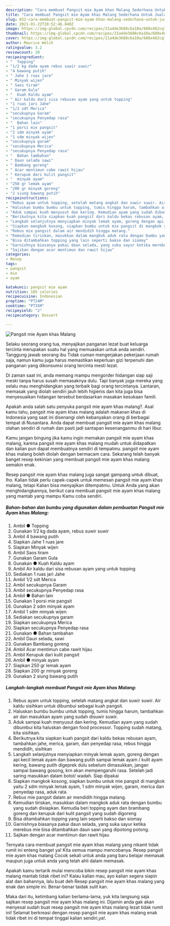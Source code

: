 ```yaml
---
description: "Cara membuat Pangsit mie Ayam khas Malang Sederhana Untuk Jualan"
title: "Cara membuat Pangsit mie Ayam khas Malang Sederhana Untuk Jualan"
slug: 652-cara-membuat-pangsit-mie-ayam-khas-malang-sederhana-untuk-jualan
date: 2021-01-22T20:52:46.840Z
image: https://img-global.cpcdn.com/recipes/21a4de3688c6a10a/680x482cq70/pangsit-mie-ayam-khas-malang-foto-resep-utama.jpg
thumbnail: https://img-global.cpcdn.com/recipes/21a4de3688c6a10a/680x482cq70/pangsit-mie-ayam-khas-malang-foto-resep-utama.jpg
cover: https://img-global.cpcdn.com/recipes/21a4de3688c6a10a/680x482cq70/pangsit-mie-ayam-khas-malang-foto-resep-utama.jpg
author: Maurice Welch
ratingvalue: 3.2
reviewcount: 10
recipeingredient:
- "  Topping"
- "1/2 kg dada ayam rebus suwir suwir"
- "4 bawang putih"
- " Jahe 1 ruas jare"
- " Minyak wijen"
- " Saos tiram"
- " Garam Gula"
- "  Kuah Kaldu ayam"
- " Air kaldu dari sisa rebusan ayam yang untuk topping"
- "1 ruas jari Jahe"
- "1/2 sdt Merica"
- "secukupnya Garam"
- "secukupnya Penyedap rasa"
- "  Bahan lain"
- "1 porsi mie pangsit"
- "2 sdm minyak ayam"
- "1 sdm minyak wijen"
- "secukupnya garam"
- "secukupnya Merica"
- "secukupnya Penyedap rasa"
- "  Bahan tambahan"
- " Daun selada sawi"
- " Bambang goreng"
- " Acar mentimun cabe rawit hijau"
- " Kerupuk dari kulit pangsit"
- "  minyak ayam"
- "250 gr lemak ayam"
- "200 gr minyak goreng"
- "2 siung bawang putih"
recipeinstructions:
- "Rebus ayam untuk topping, setelah matang angkat dan suwir suwir. Air kaldu sisihkan untuk dibumbui sebagai kuah pangsit."
- "Haluskan bumbu bumbu untuk topping, tumis hingga harum, tambahkan air dan masukkan ayam yang sudah disuwir suwir."
- "Aduk sampai kuah menyusut dan kering. Kemudian ayam yang sudah dibumbui kita haluskan dengan food processor. Topping sudah matang, kita sisihkan."
- "Berikutnya kita siapkan kuah pangsit dari kaldu bekas rebusan ayam, tambahkan jahe, merica, garam, dan penyedap rasa, rebus hingga mendidih, sisihkan"
- "Langkah selanjutnya menyiapkan minyak lemak ayam, goreng dengan api kecil lemak ayam dan bawang putih sampai lemak ayam / kulit ayam kering, bawang putih digeprek dulu sebelum dimasukkan, jangan sampai bawang gosong, krn akan mempengaruhi rasa. Setelah jadi saring masukkan dalam botol/ wadah. Siap dipakai"
- "Siapkan mangkok kosong, siapkan bumbu untuk mie pangsit di mangkok yaitu 2 sdm minyak lemak ayam, 1 sdm minyak wijen, garam, merica dan penyedap rasa, aduk rata."
- "Rebus mie pangsit dalam air mendidih hingga matang."
- "Kemudian tiriskan, masukkan dalam mangkok aduk rata dengan bumbu yang sudah disiapkan. Kemudia beri topping ayam dan brambang goreng dan kerupuk dari kulit pangsit yang sudah digoreng"
- "Bisa ditambahkan topping yang lain seperti bakso dan siomay"
- "Garnishnya biasanya pakai daun selada, yang suka sayur ketika merebus mie bisa ditambahkan daun sawi yang dipotong potong."
- "Sajikan dengan acar mentimun dan rawit hijau"
categories:
- Resep
tags:
- pangsit
- mie
- ayam

katakunci: pangsit mie ayam 
nutrition: 185 calories
recipecuisine: Indonesian
preptime: "PT24M"
cooktime: "PT35M"
recipeyield: "2"
recipecategory: Dessert

---
```



![Pangsit mie Ayam khas Malang](https://img-global.cpcdn.com/recipes/21a4de3688c6a10a/680x482cq70/pangsit-mie-ayam-khas-malang-foto-resep-utama.jpg)

Selaku seorang orang tua, menyajikan panganan lezat buat keluarga tercinta merupakan suatu hal yang memuaskan untuk anda sendiri. Tanggung jawab seorang ibu Tidak cuman mengerjakan pekerjaan rumah saja, namun kamu juga harus memastikan keperluan gizi terpenuhi dan panganan yang dikonsumsi orang tercinta mesti lezat.

Di zaman  saat ini, anda memang mampu mengorder hidangan siap saji meski tanpa harus susah memasaknya dulu. Tapi banyak juga mereka yang selalu mau menghidangkan yang terbaik bagi orang tercintanya. Lantaran, memasak yang diolah sendiri jauh lebih higienis dan kita juga bisa menyesuaikan hidangan tersebut berdasarkan masakan kesukaan famili. 



Apakah anda salah satu penyuka pangsit mie ayam khas malang?. Asal kamu tahu, pangsit mie ayam khas malang adalah makanan khas di Indonesia yang saat ini disenangi oleh kebanyakan orang di berbagai tempat di Nusantara. Anda dapat membuat pangsit mie ayam khas malang olahan sendiri di rumah dan pasti jadi santapan kesenanganmu di hari libur.

Kamu jangan bingung jika kamu ingin memakan pangsit mie ayam khas malang, karena pangsit mie ayam khas malang mudah untuk didapatkan dan kalian pun dapat membuatnya sendiri di tempatmu. pangsit mie ayam khas malang boleh diolah dengan bermacam cara. Sekarang telah banyak banget resep kekinian yang membuat pangsit mie ayam khas malang semakin enak.

Resep pangsit mie ayam khas malang juga sangat gampang untuk dibuat, lho. Kalian tidak perlu capek-capek untuk memesan pangsit mie ayam khas malang, tetapi Kalian bisa menyajikan ditempatmu. Untuk Anda yang akan menghidangkannya, berikut cara membuat pangsit mie ayam khas malang yang mantab yang mampu Kamu coba sendiri.

<!--inarticleads1-->

##### Bahan-bahan dan bumbu yang digunakan dalam pembuatan Pangsit mie Ayam khas Malang:

1. Ambil  ● Topping
1. Gunakan 1/2 kg dada ayam, rebus suwir suwir
1. Ambil 4 bawang putih
1. Siapkan  Jahe 1 ruas jare
1. Siapkan  Minyak wijen
1. Ambil  Saos tiram
1. Gunakan  Garam Gula
1. Gunakan  ● Kuah Kaldu ayam
1. Ambil  Air kaldu dari sisa rebusan ayam yang untuk topping
1. Sediakan 1 ruas jari Jahe
1. Ambil 1/2 sdt Merica
1. Ambil secukupnya Garam
1. Ambil secukupnya Penyedap rasa
1. Ambil  ● Bahan lain
1. Gunakan 1 porsi mie pangsit
1. Gunakan 2 sdm minyak ayam
1. Ambil 1 sdm minyak wijen
1. Sediakan secukupnya garam
1. Siapkan secukupnya Merica
1. Siapkan secukupnya Penyedap rasa
1. Gunakan  ● Bahan tambahan
1. Ambil  Daun selada, sawi
1. Gunakan  Bambang goreng
1. Ambil  Acar mentimun cabe rawit hijau
1. Ambil  Kerupuk dari kulit pangsit
1. Ambil  ● minyak ayam
1. Siapkan 250 gr lemak ayam
1. Siapkan 200 gr minyak goreng
1. Gunakan 2 siung bawang putih




<!--inarticleads2-->

##### Langkah-langkah membuat Pangsit mie Ayam khas Malang:

1. Rebus ayam untuk topping, setelah matang angkat dan suwir suwir. Air kaldu sisihkan untuk dibumbui sebagai kuah pangsit.
1. Haluskan bumbu bumbu untuk topping, tumis hingga harum, tambahkan air dan masukkan ayam yang sudah disuwir suwir.
1. Aduk sampai kuah menyusut dan kering. Kemudian ayam yang sudah dibumbui kita haluskan dengan food processor. Topping sudah matang, kita sisihkan.
1. Berikutnya kita siapkan kuah pangsit dari kaldu bekas rebusan ayam, tambahkan jahe, merica, garam, dan penyedap rasa, rebus hingga mendidih, sisihkan
1. Langkah selanjutnya menyiapkan minyak lemak ayam, goreng dengan api kecil lemak ayam dan bawang putih sampai lemak ayam / kulit ayam kering, bawang putih digeprek dulu sebelum dimasukkan, jangan sampai bawang gosong, krn akan mempengaruhi rasa. Setelah jadi saring masukkan dalam botol/ wadah. Siap dipakai
1. Siapkan mangkok kosong, siapkan bumbu untuk mie pangsit di mangkok yaitu 2 sdm minyak lemak ayam, 1 sdm minyak wijen, garam, merica dan penyedap rasa, aduk rata.
1. Rebus mie pangsit dalam air mendidih hingga matang.
1. Kemudian tiriskan, masukkan dalam mangkok aduk rata dengan bumbu yang sudah disiapkan. Kemudia beri topping ayam dan brambang goreng dan kerupuk dari kulit pangsit yang sudah digoreng
1. Bisa ditambahkan topping yang lain seperti bakso dan siomay
1. Garnishnya biasanya pakai daun selada, yang suka sayur ketika merebus mie bisa ditambahkan daun sawi yang dipotong potong.
1. Sajikan dengan acar mentimun dan rawit hijau




Ternyata cara membuat pangsit mie ayam khas malang yang nikamt tidak rumit ini enteng banget ya! Kita semua mampu mencobanya. Resep pangsit mie ayam khas malang Cocok sekali untuk anda yang baru belajar memasak maupun juga untuk anda yang telah ahli dalam memasak.

Apakah kamu tertarik mulai mencoba bikin resep pangsit mie ayam khas malang mantab tidak ribet ini? Kalau kalian mau, ayo kalian segera siapin alat dan bahannya, lalu buat deh Resep pangsit mie ayam khas malang yang enak dan simple ini. Benar-benar taidak sulit kan. 

Maka dari itu, ketimbang kalian berlama-lama, yuk kita langsung saja sajikan resep pangsit mie ayam khas malang ini. Dijamin anda gak akan menyesal sudah buat resep pangsit mie ayam khas malang lezat tidak rumit ini! Selamat berkreasi dengan resep pangsit mie ayam khas malang enak tidak ribet ini di tempat tinggal kalian sendiri,ya!.

